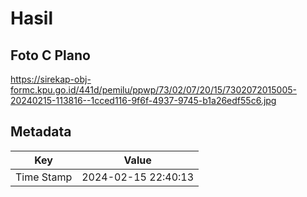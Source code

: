 # Hasil

## Foto C Plano

https://sirekap-obj-formc.kpu.go.id/441d/pemilu/ppwp/73/02/07/20/15/7302072015005-20240215-113816--1cced116-9f6f-4937-9745-b1a26edf55c6.jpg


## Metadata

| Key        | Value               |
| ---------- | ------------------- |
| Time Stamp | 2024-02-15 22:40:13 |



